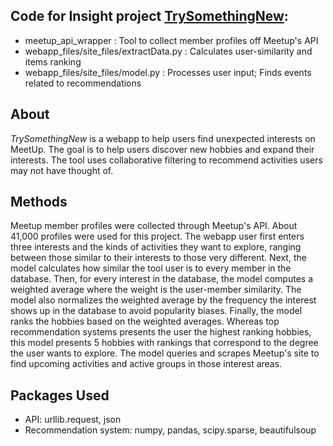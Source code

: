 ## Code for Insight project [TrySomethingNew](http://www.trynewthings.us/):
* meetup_api_wrapper : Tool to collect member profiles off Meetup's API
* webapp_files/site_files/extractData.py : Calculates user-similarity and items ranking
* webapp_files/site_files/model.py : Processes user input; Finds events related to recommendations

## About
*TrySomethingNew* is a webapp to help users find unexpected interests on MeetUp. The goal is to help users discover new hobbies and expand their interests. The tool uses collaborative filtering to recommend activities users may not have thought of.

## Methods
Meetup member profiles were collected through Meetup's API. About 41,000 profiles were used for this project. The webapp user first enters three interests and the kinds of activities they want to explore, ranging between those similar to their interests to those very different. Next, the model calculates how similar the tool user is to every member in the database. Then, for every interest in the database, the model computes a weighted average where the weight is the user-member similarity. The model also normalizes the weighted average by the frequency the interest shows up in the database to avoid popularity biases. Finally, the model ranks the hobbies based on the weighted averages. Whereas top recommendation systems presents the user the highest ranking hobbies, this model presents 5 hobbies with rankings that correspond to the degree the user wants to explore. The model queries and scrapes Meetup's site to find upcoming activities and active groups in those interest areas.

## Packages Used
* API: urllib.request, json
* Recommendation system: numpy, pandas, scipy.sparse, beautifulsoup
